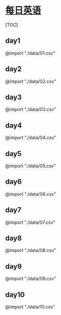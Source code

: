 <link rel="stylesheet" href="https://zhmhbest.gitee.io/hellomathematics/style/index.css">

# [每日英语](https://github.com/zhmhbest/DailyEnglish)

[TOC]

## day1
@import "./data/01.csv"

## day2
@import "./data/02.csv"

## day3
@import "./data/03.csv"

## day4
@import "./data/04.csv"

## day5
@import "./data/05.csv"

## day6
@import "./data/06.csv"

## day7
@import "./data/07.csv"

## day8
@import "./data/08.csv"

## day9
@import "./data/09.csv"

## day10
@import "./data/10.csv"